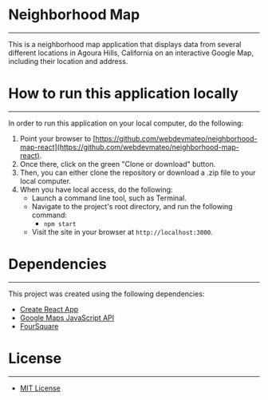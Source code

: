 # Neighborhood Map
___

This is a neighborhood map application that displays data from several different locations in Agoura Hills, California on an interactive Google Map, including their location and address.

# How to run this application locally
___

In order to run this application on your local computer, do the following:

1. Point your browser to [https://github.com/webdevmateo/neighborhood-map-react](https://github.com/webdevmateo/neighborhood-map-react).
2. Once there, click on the green "Clone or download" button.
3. Then, you can either clone the repository or download a .zip file to your local computer.
4. When you have local access, do the following:
     - Launch a command line tool, such as Terminal.
     - Navigate to the project's root directory, and run the following command:
          * `npm start`
     - Visit the site in your browser at `http://localhost:3000`.

# Dependencies
___

This project was created using the following dependencies:
* [Create React App](https://github.com/facebook/create-react-app)
* [Google Maps JavaScript API](https://developers.google.com/maps/documentation/javascript/tutorial)
* [FourSquare](https://foursquare.com/)

# License
___

* [MIT License](LICENSE.txt)